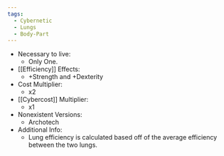 ```yaml
---
tags:
  - Cybernetic
  - Lungs
  - Body-Part
---
```

* Necessary to live:
	* Only One.
* [[Efficiency]] Effects:
	* +Strength and +Dexterity
* Cost Multiplier:
	* x2
* [[Cybercost]] Multiplier:
	* x1
* Nonexistent Versions:
	* Archotech
* Additional Info:
	* Lung efficiency is calculated based off of the average efficiency between the two lungs.